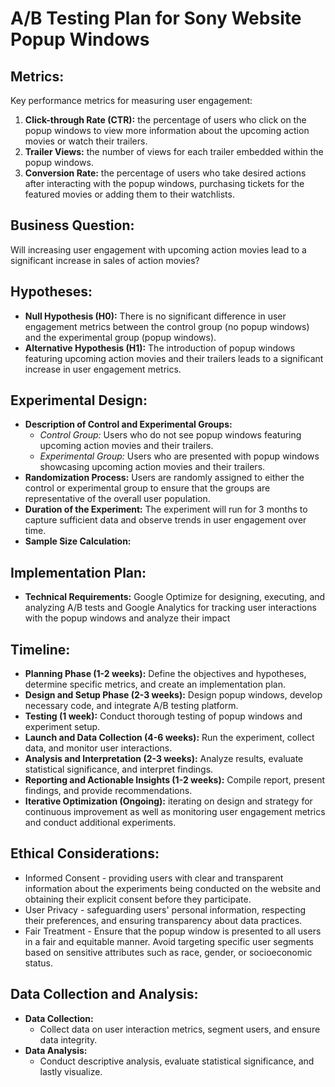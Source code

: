# A/B Testing Plan for Sony Website Popup Windows

## Metrics:
Key performance metrics for measuring user engagement:
1. **Click-through Rate (CTR):** the percentage of users who click on the popup windows to view more information about the upcoming action movies or watch their trailers.
2. **Trailer Views:** the number of views for each trailer embedded within the popup windows.
3. **Conversion Rate:** the percentage of users who take desired actions after interacting with the popup windows, purchasing tickets for the featured movies or adding them to their watchlists.

## Business Question:
Will increasing user engagement with upcoming action movies lead to a significant increase in sales of action movies?

## Hypotheses:
- **Null Hypothesis (H0):** There is no significant difference in user engagement metrics between the control group (no popup windows) and the experimental group (popup windows).
- **Alternative Hypothesis (H1):** The introduction of popup windows featuring upcoming action movies and their trailers leads to a significant increase in user engagement metrics.

## Experimental Design:
- **Description of Control and Experimental Groups:**
  - *Control Group:* Users who do not see popup windows featuring upcoming action movies and their trailers.
  - *Experimental Group:* Users who are presented with popup windows showcasing upcoming action movies and their trailers.
- **Randomization Process:** Users are randomly assigned to either the control or experimental group to ensure that the groups are representative of the overall user population.
- **Duration of the Experiment:** The experiment will run for 3 months to capture sufficient data and observe trends in user engagement over time.
- **Sample Size Calculation:** 

## Implementation Plan:
- **Technical Requirements:** Google Optimize for designing, executing, and analyzing A/B tests and Google Analytics for tracking user interactions with the popup windows and analyze their impact 

## Timeline: 
- **Planning Phase (1-2 weeks):** Define the objectives and hypotheses, determine specific metrics, and create an implementation plan.
- **Design and Setup Phase (2-3 weeks):** Design popup windows, develop necessary code, and integrate A/B testing platform.
- **Testing (1 week):** Conduct thorough testing of popup windows and experiment setup.
- **Launch and Data Collection (4-6 weeks):** Run the experiment, collect data, and monitor user interactions.
- **Analysis and Interpretation (2-3 weeks):** Analyze results, evaluate statistical significance, and interpret findings.
- **Reporting and Actionable Insights (1-2 weeks):** Compile report, present findings, and provide recommendations.
- **Iterative Optimization (Ongoing):** iterating on design and strategy for continuous improvement as well as monitoring user engagement metrics and conduct additional experiments.

## Ethical Considerations:
- Informed Consent - providing users with clear and transparent information about the experiments being conducted on the website and obtaining their explicit consent before they participate.
- User Privacy - safeguarding users' personal information, respecting their preferences, and ensuring transparency about data practices.
- Fair Treatment - Ensure that the popup window is presented to all users in a fair and equitable manner. Avoid targeting specific user segments based on sensitive attributes such as race, gender, or socioeconomic status.


## Data Collection and Analysis:
- **Data Collection:** 
  - Collect data on user interaction metrics, segment users, and ensure data integrity.
- **Data Analysis:** 
  - Conduct descriptive analysis, evaluate statistical significance, and lastly visualize.
